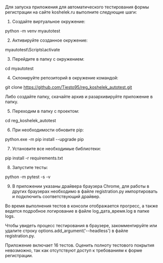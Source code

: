 Для запуска приложения для автоматического тестирования формы регистрации на сайте koshelek.ru выполните следующие шаги:

1) Создайте виртуальное окружение:

python -m venv myautotest

2) Активируйте созданное окружение:

myautotest\Scripts\activate

3) Перейдите в папку с окружением:

cd myautotest

4) Склонируйте репозиторий в окружение командой:

git clone https://github.com/Tiesto95/reg_koshelek_autotest.git

Либо создайте папку, скачайте архив и разархивируйте приложение в папку.

5) Переходим в папку с проектом:
   
cd reg_koshelek_autotest

6) При необходимости обновите pip:

python.exe -m pip install --upgrade pip

7) Установите все необходимые библиотеки:

pip install -r requirements.txt

8) Запустите тесты:

python -m pytest -s -v

9) В приложении указаны драйвера браузера Chrome, для работы в других браузерах необходимо в файле registration.py импортировать и подключить соответствующий драйвер. 

Во время выполнения тестов в консоли отображается прогресс, а также ведется подробное логирование в файле log_дата_время.log в папке logs.

Чтобы увидеть процесс тестирования в браузере, закомментируйте или удалите строку options.add_argument('--headless') в файле registration.py.

Приложение включает 16 тестов. Оценить полноту тестового покрытия невозможно, так как отсутствуют доступ к требованиям к форме регистрации.
